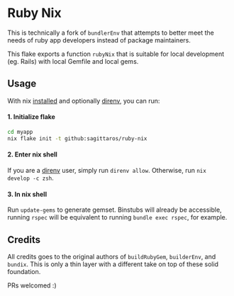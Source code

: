 # Ruby Nix

This is technically a fork of `bundlerEnv` that attempts to better meet the needs of ruby app developers instead of package maintainers.

This flake exports a function `rubyNix` that is suitable for local development (eg. Rails) with local Gemfile and local gems.

## Usage

With nix [installed](/docs/nix-installation.md) and optionally [direnv](/docs/direnv.md), you can run:

#### 1. Initialize flake

``` sh
cd myapp
nix flake init -t github:sagittaros/ruby-nix
```

#### 2. Enter nix shell

If you are a [direnv](/docs/direnv.md) user, simply run `direnv allow`. Otherwise, run `nix develop -c zsh`.

#### 3. In nix shell

Run `update-gems` to generate gemset. Binstubs will already be accessible, running `rspec` will be equivalent to running `bundle exec rspec`, for example.

## Credits

All credits goes to the original authors of `buildRubyGem`, `builderEnv`, and `bundix`. This is only a thin layer with a different take on top of these solid foundation.

PRs welcomed :)
